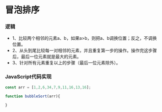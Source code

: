# 冒泡排序  

### 逻辑  

* 1、比较两个相邻的元素a、b，如果a>b，则把a、b调换位置；反之，不调换位置。  
* 2、从头到尾比较每一对相邻的元素，并且重复第一步的操作。操作完这步骤后，最后一位元素就是最大的元素。  
* 3、针对所有元素重复以上的步骤（最后一位元素除外）。  

### JavaScript代码实现  

```javascript
const arr = [1,2,6,34,7,9,11,16,13,16];

function bubbleSort(arr){
  
}
```
